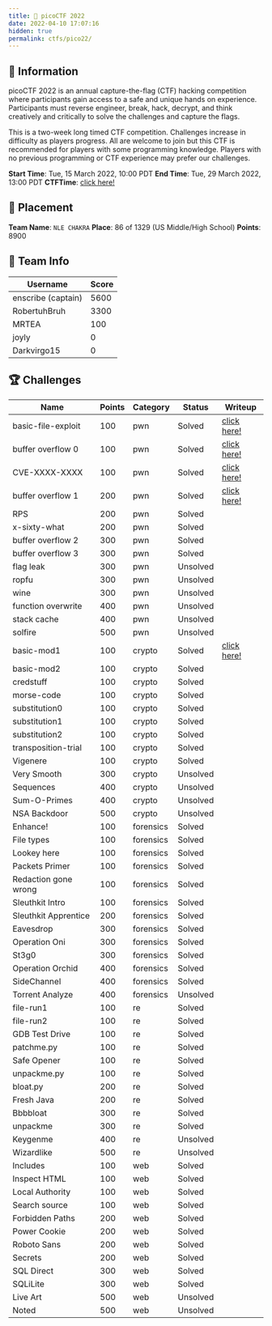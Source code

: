 ```yaml
---
title: 🚩 picoCTF 2022
date: 2022-04-10 17:07:16
hidden: true
permalink: ctfs/pico22/
---
```

## 📜 Information
picoCTF 2022 is an annual capture-the-flag (CTF) hacking competition where participants gain access to a safe and unique hands on experience. Participants must reverse engineer, break, hack, decrypt, and think creatively and critically to solve the challenges and capture the flags.

This is a two-week long timed CTF competition. Challenges increase in difficulty as players progress. All are welcome to join but this CTF is recommended for players with some programming knowledge. Players with no previous programming or CTF experience may prefer our challenges.

**Start Time**: Tue, 15 March 2022, 10:00 PDT
**End Time**: Tue, 29 March 2022, 13:00 PDT
**CTFTime**: [click here!](https://ctftime.org/event/1578)

## 🥇 Placement
**Team Name**: `NLE CHAKRA`
**Place**: 86 of 1329 (US Middle/High School)
**Points**: 8900

## 👥 Team Info
| Username           | Score  |
|--------------------|--------|
| enscribe (captain) | 5600   |
| RobertuhBruh       | 3300   |
| MRTEA              | 100    |
| joyly              | 0      |
| Darkvirgo15        | 0      |


## 🏆 Challenges
|Name                |Points|Category |Status  |Writeup                                                                   |
|--------------------|------|---------|--------|--------------------------------------------------------------------------|
|basic-file-exploit  |100   |pwn      |Solved  |[click here!](https://enscribe.dev/ctfs/pico22/pwn/basic-file-exploit/)|
|buffer overflow 0   |100   |pwn      |Solved  |[click here!](https://enscribe.dev/ctfs/pico22/pwn/buffer-overflow-0/) |
|CVE-XXXX-XXXX       |100   |pwn      |Solved  |[click here!](https://enscribe.dev/ctfs/pico22/pwn/cve-xxxx-xxxx/)     |
|buffer overflow 1   |200   |pwn      |Solved  |[click here!](https://enscribe.dev/ctfs/pico22/pwn/buffer-overflow-1/) |
|RPS                 |200   |pwn      |Solved  |                                                                          |
|x-sixty-what        |200   |pwn      |Solved  |                                                                          |
|buffer overflow 2   |300   |pwn      |Solved  |                                                                          |
|buffer overflow 3   |300   |pwn      |Solved  |                                                                          |
|flag leak           |300   |pwn      |Unsolved|                                                                          |
|ropfu               |300   |pwn      |Unsolved|                                                                          |
|wine                |300   |pwn      |Unsolved|                                                                          |
|function overwrite  |400   |pwn      |Unsolved|                                                                          |
|stack cache         |400   |pwn      |Unsolved|                                                                          |
|solfire             |500   |pwn      |Unsolved|                                                                          |
|basic-mod1          |100   |crypto   |Solved  |[click here!](https://enscribe.dev/ctfs/pico22/crypto/basic-mod1/)     |
|basic-mod2          |100   |crypto   |Solved  |                                                                          |
|credstuff           |100   |crypto   |Solved  |                                                                          |
|morse-code          |100   |crypto   |Solved  |                                                                          |
|substitution0       |100   |crypto   |Solved  |                                                                          |
|substitution1       |100   |crypto   |Solved  |                                                                          |
|substitution2       |100   |crypto   |Solved  |                                                                          |
|transposition-trial |100   |crypto   |Solved  |                                                                          |
|Vigenere            |100   |crypto   |Solved  |                                                                          |
|Very Smooth         |300   |crypto   |Unsolved|                                                                          |
|Sequences           |400   |crypto   |Unsolved|                                                                          |
|Sum-O-Primes        |400   |crypto   |Unsolved|                                                                          |
|NSA Backdoor        |500   |crypto   |Unsolved|                                                                          |
|Enhance!            |100   |forensics|Solved  |                                                                          |
|File types          |100   |forensics|Solved  |                                                                          |
|Lookey here         |100   |forensics|Solved  |                                                                          |
|Packets Primer      |100   |forensics|Solved  |                                                                          |
|Redaction gone wrong|100   |forensics|Solved  |                                                                          |
|Sleuthkit Intro     |100   |forensics|Solved  |                                                                          |
|Sleuthkit Apprentice|200   |forensics|Solved  |                                                                          |
|Eavesdrop           |300   |forensics|Solved  |                                                                          |
|Operation Oni       |300   |forensics|Solved  |                                                                          |
|St3g0               |300   |forensics|Solved  |                                                                          |
|Operation Orchid    |400   |forensics|Solved  |                                                                          |
|SideChannel         |400   |forensics|Solved  |                                                                          |
|Torrent Analyze     |400   |forensics|Unsolved|                                                                          |
|file-run1           |100   |re       |Solved  |                                                                          |
|file-run2           |100   |re       |Solved  |                                                                          |
|GDB Test Drive      |100   |re       |Solved  |                                                                          |
|patchme.py          |100   |re       |Solved  |                                                                          |
|Safe Opener         |100   |re       |Solved  |                                                                          |
|unpackme.py         |100   |re       |Solved  |                                                                          |
|bloat.py            |200   |re       |Solved  |                                                                          |
|Fresh Java          |200   |re       |Solved  |                                                                          |
|Bbbbloat            |300   |re       |Solved  |                                                                          |
|unpackme            |300   |re       |Solved  |                                                                          |
|Keygenme            |400   |re       |Unsolved|                                                                          |
|Wizardlike          |500   |re       |Unsolved|                                                                          |
|Includes            |100   |web      |Solved  |                                                                          |
|Inspect HTML        |100   |web      |Solved  |                                                                          |
|Local Authority     |100   |web      |Solved  |                                                                          |
|Search source       |100   |web      |Solved  |                                                                          |
|Forbidden Paths     |200   |web      |Solved  |                                                                          |
|Power Cookie        |200   |web      |Solved  |                                                                          |
|Roboto Sans         |200   |web      |Solved  |                                                                          |
|Secrets             |200   |web      |Solved  |                                                                          |
|SQL Direct          |300   |web      |Solved  |                                                                          |
|SQLiLite            |300   |web      |Solved  |                                                                          |
|Live Art            |500   |web      |Unsolved|                                                                          |
|Noted               |500   |web      |Unsolved|                                                                          |